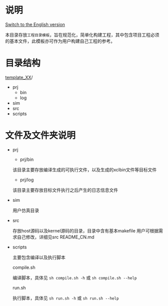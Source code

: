 # 说明

[Switch to the English version](./README.md)

本目录存放`工程目录模板`，旨在规范化，简单化构建工程，其中包含项目工程必须的基本文件，此模板亦可作为用户构建自己工程的参考。

# 目录结构
[template_XX](#template_XX_dir)/  

- prj
  - bin
  - log
- sim
- src
- scripts

# 文件及文件夹说明
- prj

  - prj/bin

  该目录主要存放编译生成的可执行文件，以及生成的xclbin文件等目标文件

  - prj/log

  该目录主要存放目标文件执行之后产生的日志信息文件
- sim

  用户仿真目录

- src

  存放host源码以及kernel源码的目录，目录中含有基本makefile 用户可根据需求自己修改，详细见src README_CN.md

- scripts

  主要包含编译以及执行脚本

  compile.sh

  编译脚本，具体见 `sh compile.sh -h` 或 `sh compile.sh --help`

  run.sh

  执行脚本，具体见 `sh run.sh -h` 或 `sh run.sh --help`

